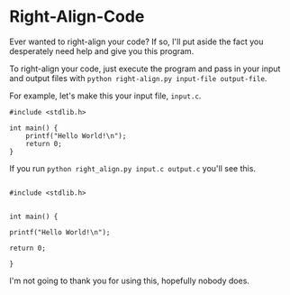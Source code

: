 # Right-Align-Code
Ever wanted to right-align your code? If so, I'll put aside the fact you desperately need help and give you this program.

To right-align your code, just execute the program and pass in your input and output files with `python right-align.py input-file output-file`.

For example, let's make this your input file, `input.c`.
```
#include <stdlib.h>

int main() {
    printf("Hello World!\n");
    return 0;
}
```

If you run `python right_align.py input.c output.c` you'll see this.

```
                                                                                                    #include <stdlib.h>
                                                                                                                       
                                                                                                           int main() {
                                                                                              printf("Hello World!\n");
                                                                                                              return 0;
                                                                                                                       }
```

I'm not going to thank you for using this, hopefully nobody does.
